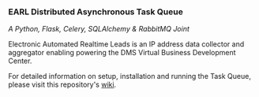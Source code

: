 ### EARL Distributed Asynchronous Task Queue

_A Python, Flask, Celery, SQLAlchemy & RabbitMQ Joint_

Electronic Automated Realtime Leads is an IP address data collector and
aggregator enabling powering the DMS Virtual Business Development Center.

For detailed information on setup, installation and running the
Task Queue, please visit this repository's [wiki](https://github.com/DiamondMediaSolutions/EARL-Automation-Application/wiki).

